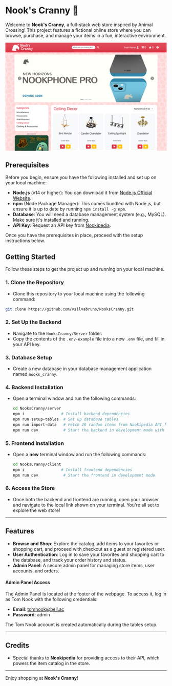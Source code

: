 # Nook's Cranny 🛒

Welcome to **Nook's Cranny**, a full-stack web store inspired by Animal Crossing! This project features a fictional online store where you can browse, purchase, and manage your items in a fun, interactive environment.

![Preview](./client/public/images/preview.png)

## Prerequisites

Before you begin, ensure you have the following installed and set up on your local machine:

- **Node.js** (v14 or higher): You can download it from [Node.js Official Website](https://nodejs.org/).
- **npm** (Node Package Manager): This comes bundled with Node.js, but ensure it is up to date by running `npm install -g npm`.
- **Database**: You will need a database management system (e.g., MySQL). Make sure it's installed and running.
- **API Key**: Request an API key from [Nookipedia](https://api.nookipedia.com).

Once you have the prerequisites in place, proceed with the setup instructions below.

## Getting Started

Follow these steps to get the project up and running on your local machine.

### 1. Clone the Repository
- Clone this repository to your local machine using the following command:
```bash
git clone https://github.com/vsilvabruno/NooksCranny.git
```

### 2. Set Up the Backend
- Navigate to the `NooksCranny/Server` folder.
- Copy the contents of the `.env-example` file into a new `.env` file, and fill in your API key.

### 3. Database Setup
- Create a new database in your database management application named `nooks_cranny`.

### 4. Backend Installation
- Open a terminal window and run the following commands:
  ```bash
  cd NooksCranny/server
  npm i                # Install backend dependencies
  npm run setup-tables  # Set up database tables
  npm run import-data   # Fetch 20 random items from Nookipedia API for each category
  npm run dev           # Start the backend in development mode with nodemon
  ```

### 5. Frontend Installation

* Open a **new** terminal window and run the following commands:

  ```bash
  cd NooksCranny/client
  npm i                # Install frontend dependencies
  npm run dev           # Start the frontend in development mode
  ```

### 6. Access the Store

* Once both the backend and frontend are running, open your browser and navigate to the local link shown on your terminal. You're all set to explore the web store!

---

## Features

* **Browse and Shop**: Explore the catalog, add items to your favorites or shopping cart, and proceed with checkout as a guest or registered user.
* **User Authentication**: Log in to save your favorites and shopping cart to the database, and track your order history and status.
* **Admin Panel**: A secure admin panel for managing store items, user accounts, and orders.

#### Admin Panel Access

The Admin Panel is located at the footer of the webpage.
To access it, log in as Tom Nook with the following credentials:

* **Email**: [tomnook@bell.ac](mailto:tomnook@bell.ac)
* **Password**: admin

The Tom Nook account is created automatically during the tables setup.

---

## Credits

* Special thanks to **Nookipedia** for providing access to their API, which powers the item catalog in the store.

---

Enjoy shopping at **Nook's Cranny**!
